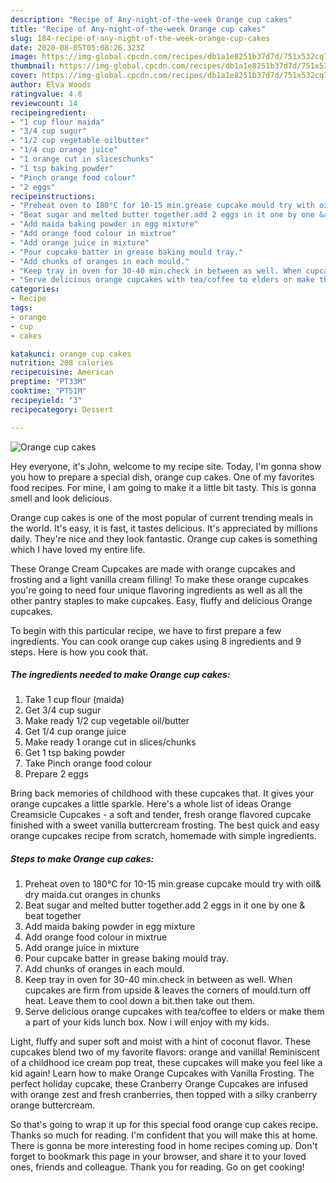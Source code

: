 ```yaml
---
description: "Recipe of Any-night-of-the-week Orange cup cakes"
title: "Recipe of Any-night-of-the-week Orange cup cakes"
slug: 184-recipe-of-any-night-of-the-week-orange-cup-cakes
date: 2020-08-05T05:08:26.323Z
image: https://img-global.cpcdn.com/recipes/db1a1e8251b37d7d/751x532cq70/orange-cup-cakes-recipe-main-photo.jpg
thumbnail: https://img-global.cpcdn.com/recipes/db1a1e8251b37d7d/751x532cq70/orange-cup-cakes-recipe-main-photo.jpg
cover: https://img-global.cpcdn.com/recipes/db1a1e8251b37d7d/751x532cq70/orange-cup-cakes-recipe-main-photo.jpg
author: Elva Woods
ratingvalue: 4.8
reviewcount: 14
recipeingredient:
- "1 cup flour maida"
- "3/4 cup sugur"
- "1/2 cup vegetable oilbutter"
- "1/4 cup orange juice"
- "1 orange cut in sliceschunks"
- "1 tsp baking powder"
- "Pinch orange food colour"
- "2 eggs"
recipeinstructions:
- "Preheat oven to 180°C for 10-15 min.grease cupcake mould try with oil&amp; dry maida.cut oranges in chunks"
- "Beat sugar and melted butter together.add 2 eggs in it one by one &amp; beat together"
- "Add maida baking powder in egg mixture"
- "Add orange food colour in mixtrue"
- "Add orange juice in mixture"
- "Pour cupcake batter in grease baking mould tray."
- "Add chunks of oranges in each mould."
- "Keep tray in oven for 30-40 min.check in between as well. When cupcakes are firm from upside &amp; leaves the corners of mould.turn off heat. Leave them to cool down a bit.then take out them."
- "Serve delicious orange cupcakes with tea/coffee to elders or make them a part of your kids lunch box. Now i will enjoy with my kids."
categories:
- Recipe
tags:
- orange
- cup
- cakes

katakunci: orange cup cakes 
nutrition: 208 calories
recipecuisine: American
preptime: "PT33M"
cooktime: "PT51M"
recipeyield: "3"
recipecategory: Dessert

---
```



![Orange cup cakes](https://img-global.cpcdn.com/recipes/db1a1e8251b37d7d/751x532cq70/orange-cup-cakes-recipe-main-photo.jpg)

Hey everyone, it's John, welcome to my recipe site. Today, I'm gonna show you how to prepare a special dish, orange cup cakes. One of my favorites food recipes. For mine, I am going to make it a little bit tasty. This is gonna smell and look delicious.

Orange cup cakes is one of the most popular of current trending meals in the world. It's easy, it is fast, it tastes delicious. It's appreciated by millions daily. They're nice and they look fantastic. Orange cup cakes is something which I have loved my entire life.

These Orange Cream Cupcakes are made with orange cupcakes and frosting and a light vanilla cream filling! To make these orange cupcakes you&#39;re going to need four unique flavoring ingredients as well as all the other pantry staples to make cupcakes. Easy, fluffy and delicious Orange cupcakes.


To begin with this particular recipe, we have to first prepare a few ingredients. You can cook orange cup cakes using 8 ingredients and 9 steps. Here is how you cook that.

<!--inarticleads1-->

##### The ingredients needed to make Orange cup cakes:

1. Take 1 cup flour (maida)
1. Get 3/4 cup sugur
1. Make ready 1/2 cup vegetable oil/butter
1. Get 1/4 cup orange juice
1. Make ready 1 orange cut in slices/chunks
1. Get 1 tsp baking powder
1. Take Pinch orange food colour
1. Prepare 2 eggs


Bring back memories of childhood with these cupcakes that. It gives your orange cupcakes a little sparkle. Here&#39;s a whole list of ideas Orange Creamsicle Cupcakes - a soft and tender, fresh orange flavored cupcake finished with a sweet vanilla buttercream frosting. The best quick and easy orange cupcakes recipe from scratch, homemade with simple ingredients. 

<!--inarticleads2-->

##### Steps to make Orange cup cakes:

1. Preheat oven to 180°C for 10-15 min.grease cupcake mould try with oil&amp; dry maida.cut oranges in chunks
1. Beat sugar and melted butter together.add 2 eggs in it one by one &amp; beat together
1. Add maida baking powder in egg mixture
1. Add orange food colour in mixtrue
1. Add orange juice in mixture
1. Pour cupcake batter in grease baking mould tray.
1. Add chunks of oranges in each mould.
1. Keep tray in oven for 30-40 min.check in between as well. When cupcakes are firm from upside &amp; leaves the corners of mould.turn off heat. Leave them to cool down a bit.then take out them.
1. Serve delicious orange cupcakes with tea/coffee to elders or make them a part of your kids lunch box. Now i will enjoy with my kids.


Light, fluffy and super soft and moist with a hint of coconut flavor. These cupcakes blend two of my favorite flavors: orange and vanilla! Reminiscent of a childhood ice cream pop treat, these cupcakes will make you feel like a kid again! Learn how to make Orange Cupcakes with Vanilla Frosting. The perfect holiday cupcake, these Cranberry Orange Cupcakes are infused with orange zest and fresh cranberries, then topped with a silky cranberry orange buttercream. 

So that's going to wrap it up for this special food orange cup cakes recipe. Thanks so much for reading. I'm confident that you will make this at home. There is gonna be more interesting food in home recipes coming up. Don't forget to bookmark this page in your browser, and share it to your loved ones, friends and colleague. Thank you for reading. Go on get cooking!
